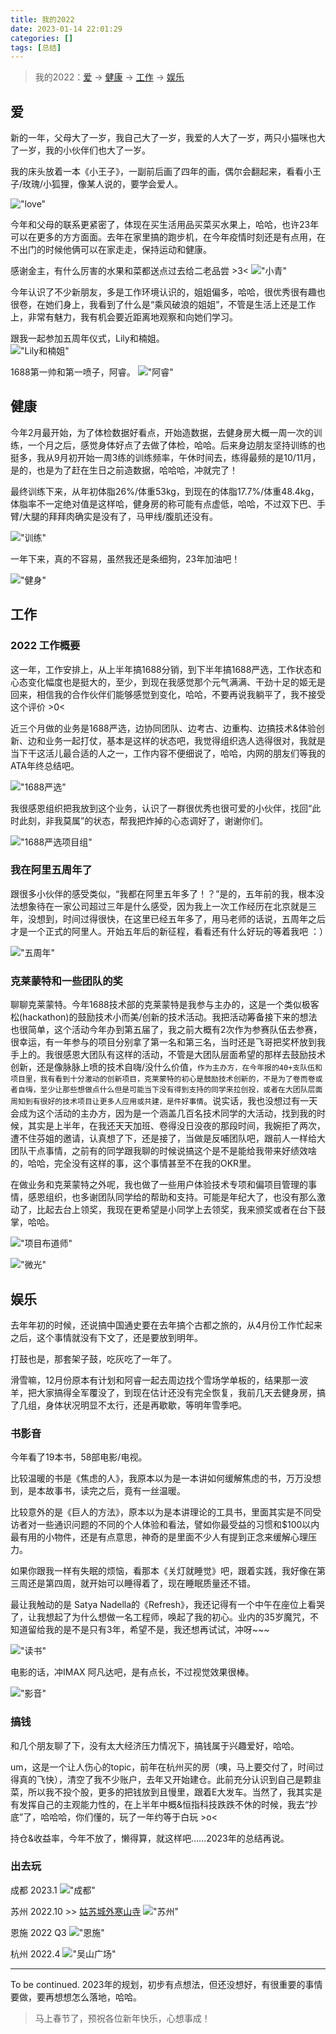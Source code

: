 ```yaml
---
title: 我的2022
date: 2023-01-14 22:01:29
categories: []
tags: [总结]
---
```


> 我的2022：[爱](#爱) -> [健康](#健康) -> [工作](#工作) -> [娱乐](#娱乐)

## 爱

新的一年，父母大了一岁，我自己大了一岁，我爱的人大了一岁，两只小猫咪也大了一岁，我的小伙伴们也大了一岁。

我的床头放着一本《小王子》，一副前后画了四年的画，偶尔会翻起来，看看小王子/玫瑰/小狐狸，像某人说的，要学会爱人。

!["love"](https://wyy-static.oss-cn-guangzhou.aliyuncs.com/xx/year-2022/love.jpg)

今年和父母的联系更紧密了，体现在买生活用品买菜买水果上，哈哈，也许23年可以在更多的方方面面。去年在家里搞的跑步机，在今年疫情时刻还是有点用，在不出门的时候他俩可以在家走走，保持运动和健康。

感谢金主，有什么厉害的水果和菜都送点过去给二老品尝 >3<
!["小青"](https://wyy-static.oss-cn-guangzhou.aliyuncs.com/xx/year-2022/xiaoqing.jpg)

今年认识了不少新朋友，多是工作环境认识的，姐姐偏多，哈哈，很优秀很有趣也很卷，在她们身上，我看到了什么是“乘风破浪的姐姐”，不管是生活上还是工作上，非常有魅力，我有机会要近距离地观察和向她们学习。

跟我一起参加五周年仪式，Lily和楠姐。  
!["Lily和楠姐"](https://wyy-static.oss-cn-guangzhou.aliyuncs.com/xx/year-2022/5th-friends.jpg)

1688第一帅和第一喷子，阿睿。
!["阿睿"](https://wyy-static.oss-cn-guangzhou.aliyuncs.com/xx/year-2022/rex.jpg)

## 健康

今年2月最开始，为了体检数据好看点，开始造数据，去健身房大概一周一次的训练，一个月之后，感觉身体好点了去做了体检，哈哈。后来身边朋友坚持训练的也挺多，我从9月初开始一周3练的训练频率，午休时间去，练得最频的是10/11月，是的，也是为了赶在生日之前造数据，哈哈哈，冲就完了！

最终训练下来，从年初体脂26%/体重53kg，到现在的体脂17.7%/体重48.4kg，体脂率不一定绝对值是这样哈，健身房的称可能有点虚低，哈哈，不过双下巴、手臂/大腿的拜拜肉确实是没有了，马甲线/腹肌还没有。

!["训练"](https://wyy-static.oss-cn-guangzhou.aliyuncs.com/xx/year-2022/train.png)

一年下来，真的不容易，虽然我还是条细狗，23年加油吧！

!["健身"](https://wyy-static.oss-cn-guangzhou.aliyuncs.com/xx/year-2022/fitness.jpg)

## 工作

### 2022 工作概要

这一年，工作安排上，从上半年搞1688分销，到下半年搞1688严选，工作状态和心态变化幅度也是挺大的，至少，到现在我感觉那个元气满满、干劲十足的姬无是回来，相信我的合作伙伴们能够感觉到变化，哈哈，不要再说我躺平了，我不接受这个评价 >0< 

近三个月做的业务是1688严选，边协同团队、边考古、边重构、边搞技术&体验创新、边和业务一起打仗，基本是这样的状态吧，我觉得组织选人选得很对，我就是当下干这活儿最合适的人之一，工作内容不便细说了，哈哈，内网的朋友们等我的ATA年终总结吧。

!["1688严选"](https://wyy-static.oss-cn-guangzhou.aliyuncs.com/xx/year-2022/yanxuan.jpg)

我很感恩组织把我放到这个业务，认识了一群很优秀也很可爱的小伙伴，找回“此时此刻，非我莫属”的状态，帮我把炸掉的心态调好了，谢谢你们。

!["1688严选项目组"](https://wyy-static.oss-cn-guangzhou.aliyuncs.com/xx/year-2022/yanxuan-team.jpg)

### 我在阿里五周年了

跟很多小伙伴的感受类似，“我都在阿里五年多了！？”是的，五年前的我，根本没法想象待在一家公司超过三年是什么感受，因为我上一次工作经历在北京就是三年，没想到，时间过得很快，在这里已经五年多了，用马老师的话说，五周年之后才是一个正式的阿里人。开始五年后的新征程，看看还有什么好玩的等着我吧 ：）

!["五周年"](https://wyy-static.oss-cn-guangzhou.aliyuncs.com/xx/%E5%BE%AE%E4%BF%A1%E5%9B%BE%E7%89%87_20220726213944.jpg)

### 克莱蒙特和一些团队的奖

聊聊克莱蒙特。今年1688技术部的克莱蒙特是我参与主办的，这是一个类似极客松(hackathon)的鼓励技术小而美/创新的技术活动。我把活动筹备接下来的想法也很简单，这个活动今年办到第五届了，我之前大概有2次作为参赛队伍去参赛，很幸运，有一年参与的项目分别拿了第一名和第三名，当时还是飞哥把奖杯放到我手上的。我很感恩大团队有这样的活动，不管是大团队层面希望的那样去鼓励技术创新，还是像脉脉上喷的技术自嗨/没什么价值，`作为主办方，在今年报的40+支队伍和项目里，我有看到十分激动的创新项目，克莱蒙特的初心是鼓励技术创新的，不是为了卷而卷或者自嗨，至少让那些想做点什么但是可能当下没有得到支持的同学来拉创投，或者在大团队层面周知到有很好的技术项目让更多人应用或共建，是件好事情`。说实话，我也没想过有一天会成为这个活动的主办方，因为是一个涵盖几百名技术同学的大活动，找到我的时候，其实是上半年，在我还天天加班、卷得没日没夜的那段时间，我婉拒了两次，遭不住芬姐的邀请，认真想了下，还是接了，当做是反哺团队吧，跟前人一样给大团队干点事情，之前有的同学跟我聊的时候说搞这个是不是能给我带来好绩效啥的，哈哈，完全没有这样的事，这个事情甚至不在我的OKR里。

在做业务和克莱蒙特之外呢，我也做了一些用户体验技术专项和偏项目管理的事情，感恩组织，也多谢团队同学给的帮助和支持。可能是年纪大了，也没有那么激动了，比起去台上领奖，我现在更希望是小同学上去领奖，我来颁奖或者在台下鼓掌，哈哈。

!["项目布道师"](https://wyy-static.oss-cn-guangzhou.aliyuncs.com/xx/year-2022/pm.jpg)

!["微光"](https://wyy-static.oss-cn-guangzhou.aliyuncs.com/xx/year-2022/weiguang.jpg)

## 娱乐

去年年初的时候，还说搞中国通史要在去年搞个古都之旅的，从4月份工作忙起来之后，这个事情就没有下文了，还是要放到明年。

打鼓也是，那套架子鼓，吃灰吃了一年了。

滑雪嘛，12月份原本有计划和阿睿一起去周边找个雪场学单板的，结果那一波羊，把大家搞得全军覆没了，到现在估计还没有完全恢复，我前几天去健身房，搞了几组，身体状况明显不太行，还是再歇歇，等明年雪季吧。

### 书影音

今年看了19本书，58部电影/电视。

比较温暖的书是《焦虑的人》，我原本以为是一本讲如何缓解焦虑的书，万万没想到，是本故事书，读完之后，竟有一丝温暖。

比较意外的是《巨人的方法》，原本以为是本讲理论的工具书，里面其实是不同受访者对一些通识问题的不同的个人体验和看法，譬如你最受益的习惯和$100以内最有用的小物件，还是有点意思，神奇的是里面不少人有提到正念来缓解心理压力。

如果你跟我一样有失眠的烦恼，看那本《关灯就睡觉》吧，跟着实践，我好像在第三周还是第四周，就开始可以睡得着了，现在睡眠质量还不错。

最让我触动的是 Satya Nadella的《Refresh》，我还记得有一个中午在座位上看哭了，让我想起了为什么想做一名工程师，唤起了我的初心。业内的35岁魔咒，不知道留给我的是不是只有3年，希望不是，我还想再试试，冲呀~~~


!["读书"](https://wyy-static.oss-cn-guangzhou.aliyuncs.com/xx/year-2022/books.jpg)

电影的话，冲IMAX 阿凡达吧，是有点长，不过视觉效果很棒。

!["影音"](https://wyy-static.oss-cn-guangzhou.aliyuncs.com/xx/year-2022/movies.jpg)

### 搞钱

和几个朋友聊了下，没有太大经济压力情况下，搞钱属于兴趣爱好，哈哈。

um，这是一个让人伤心的topic，前年在杭州买的房（噢，马上要交付了，时间过得真的飞快），清空了我不少账户，去年又开始建仓。此前充分认识到自己是颗韭菜，所以我不投个股，更多的把钱放到且慢里，跟着E大发车。当然了，我其实是有发挥自己的主观能力性的，在上半年中概&恒指科技跌跌不休的时候，我去“抄底”了，哈哈哈，你们懂的，玩了一年约等于白玩  >o<

持仓&收益率，今年不放了，懒得算，就这样吧……2023年的总结再说。

### 出去玩

成都 2023.1
!["成都"](https://wyy-static.oss-cn-guangzhou.aliyuncs.com/xx/year-2022/chengdu.jpg)

苏州 2022.10 >> [姑苏城外寒山寺](https://wuyuying.com/2022-suzhou)
!["苏州"](https://wyy-static.oss-cn-guangzhou.aliyuncs.com/xx/suzhou-2022/20221006170556.jpg)

恩施 2022 Q3
!["恩施"](https://wyy-static.oss-cn-guangzhou.aliyuncs.com/xx/%E5%BE%AE%E4%BF%A1%E5%9B%BE%E7%89%87_20220909212416.jpg)

杭州 2022.4
!["吴山广场"](https://wyy-static.oss-cn-guangzhou.aliyuncs.com/xx/year2022/IMG_2081.jpeg?x-oss-process=style/cocktail)

---

To be continued. 2023年的规划，初步有点想法，但还没想好，有很重要的事情要做，要再想想怎么落地，哈哈。

> 马上春节了，预祝各位新年快乐，心想事成！
